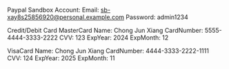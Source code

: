 Paypal Sandbox Account:
Email: sb-xay8s25856920@personal.example.com
Password: admin1234

Credit/Debit Card
MasterCard
Name: Chong Jun Xiang
CardNumber: 5555-4444-3333-2222
CVV: 123
ExpYear: 2024
ExpMonth: 12

VisaCard
Name: Chong Jun Xiang
CardNumber: 4444-3333-2222-1111
CVV: 124
ExpYear: 2025
ExpMonth: 11